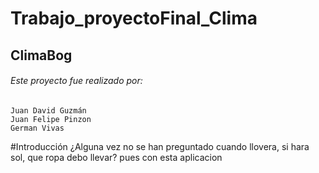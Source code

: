 # Trabajo_proyectoFinal_Clima
## ClimaBog 
###### Este proyecto fue realizado por:
    Juan David Guzmán
    Juan Felipe Pinzon
    German Vivas
#Introducción
¿Alguna vez no se han preguntado cuando llovera, si hara sol, que ropa debo llevar?
pues con esta aplicacion 

